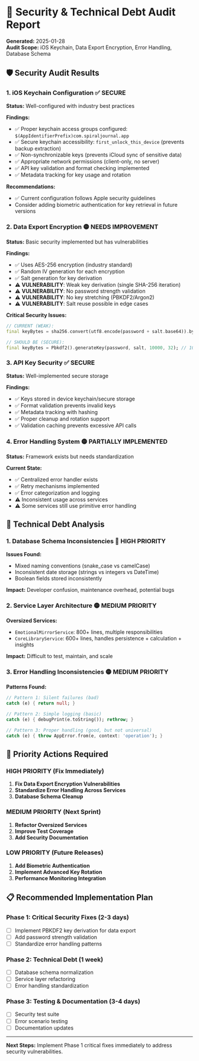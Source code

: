# 🔐 Security & Technical Debt Audit Report
**Generated:** 2025-01-28  
**Audit Scope:** iOS Keychain, Data Export Encryption, Error Handling, Database Schema

## 🛡️ Security Audit Results

### 1. iOS Keychain Configuration ✅ SECURE
**Status:** Well-configured with industry best practices

**Findings:**
- ✅ Proper keychain access groups configured: `$(AppIdentifierPrefix)com.spiraljournal.app`
- ✅ Secure keychain accessibility: `first_unlock_this_device` (prevents backup extraction)
- ✅ Non-synchronizable keys (prevents iCloud sync of sensitive data)
- ✅ Appropriate network permissions (client-only, no server)
- ✅ API key validation and format checking implemented
- ✅ Metadata tracking for key usage and rotation

**Recommendations:**
- ✅ Current configuration follows Apple security guidelines
- Consider adding biometric authentication for key retrieval in future versions

### 2. Data Export Encryption 🟡 NEEDS IMPROVEMENT
**Status:** Basic security implemented but has vulnerabilities

**Findings:**
- ✅ Uses AES-256 encryption (industry standard)
- ✅ Random IV generation for each encryption
- ✅ Salt generation for key derivation
- ⚠️ **VULNERABILITY**: Weak key derivation (single SHA-256 iteration)
- ⚠️ **VULNERABILITY**: No password strength validation
- ⚠️ **VULNERABILITY**: No key stretching (PBKDF2/Argon2)
- ⚠️ **VULNERABILITY**: Salt reuse possible in edge cases

**Critical Security Issues:**
```dart
// CURRENT (WEAK):
final keyBytes = sha256.convert(utf8.encode(password + salt.base64)).bytes.take(32).toList();

// SHOULD BE (SECURE):
final keyBytes = Pbkdf2().generateKey(password, salt, 10000, 32); // 10k iterations
```

### 3. API Key Security ✅ SECURE
**Status:** Well-implemented secure storage

**Findings:**
- ✅ Keys stored in device keychain/secure storage
- ✅ Format validation prevents invalid keys
- ✅ Metadata tracking with hashing
- ✅ Proper cleanup and rotation support
- ✅ Validation caching prevents excessive API calls

### 4. Error Handling System 🟡 PARTIALLY IMPLEMENTED
**Status:** Framework exists but needs standardization

**Current State:**
- ✅ Centralized error handler exists
- ✅ Retry mechanisms implemented
- ✅ Error categorization and logging
- ⚠️ Inconsistent usage across services
- ⚠️ Some services still use primitive error handling

## 🔧 Technical Debt Analysis

### 1. Database Schema Inconsistencies 🔴 HIGH PRIORITY

**Issues Found:**
- Mixed naming conventions (snake_case vs camelCase)
- Inconsistent date storage (strings vs integers vs DateTime)
- Boolean fields stored inconsistently

**Impact:** Developer confusion, maintenance overhead, potential bugs

### 2. Service Layer Architecture 🟡 MEDIUM PRIORITY

**Oversized Services:**
- `EmotionalMirrorService`: 800+ lines, multiple responsibilities
- `CoreLibraryService`: 600+ lines, handles persistence + calculation + insights

**Impact:** Difficult to test, maintain, and scale

### 3. Error Handling Inconsistencies 🟡 MEDIUM PRIORITY

**Patterns Found:**
```dart
// Pattern 1: Silent failures (bad)
catch (e) { return null; }

// Pattern 2: Simple logging (basic)
catch (e) { debugPrint(e.toString()); rethrow; }

// Pattern 3: Proper handling (good, but not universal)
catch (e) { throw AppError.from(e, context: 'operation'); }
```

## 🚨 Priority Actions Required

### HIGH PRIORITY (Fix Immediately)
1. **Fix Data Export Encryption Vulnerabilities**
2. **Standardize Error Handling Across Services**
3. **Database Schema Cleanup**

### MEDIUM PRIORITY (Next Sprint)
1. **Refactor Oversized Services**
2. **Improve Test Coverage**
3. **Add Security Documentation**

### LOW PRIORITY (Future Releases)
1. **Add Biometric Authentication**
2. **Implement Advanced Key Rotation**
3. **Performance Monitoring Integration**

## 📋 Recommended Implementation Plan

### Phase 1: Critical Security Fixes (2-3 days)
- [ ] Implement PBKDF2 key derivation for data export
- [ ] Add password strength validation
- [ ] Standardize error handling patterns

### Phase 2: Technical Debt (1 week)
- [ ] Database schema normalization  
- [ ] Service layer refactoring
- [ ] Error handling standardization

### Phase 3: Testing & Documentation (3-4 days)
- [ ] Security test suite
- [ ] Error scenario testing
- [ ] Documentation updates

---
**Next Steps:** Implement Phase 1 critical fixes immediately to address security vulnerabilities.